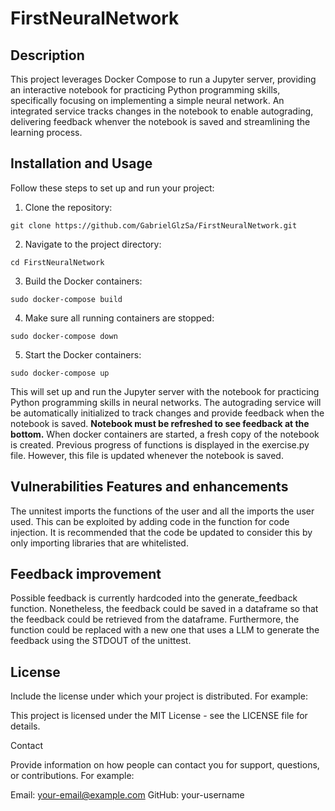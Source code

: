 # FirstNeuralNetwork

## Description

This project leverages Docker Compose to run a Jupyter server, providing an interactive notebook for practicing Python programming skills, specifically focusing on implementing a simple neural network. An integrated service tracks changes in the notebook to enable autograding, delivering feedback whenver the notebook is saved and streamlining the learning process.

## Installation and Usage

Follow these steps to set up and run your project:

1. Clone the repository:
```
git clone https://github.com/GabrielGlzSa/FirstNeuralNetwork.git
```
2. Navigate to the project directory:
```
cd FirstNeuralNetwork
```
3. Build the Docker containers:
```
sudo docker-compose build
```
4. Make sure all running containers are stopped:
```
sudo docker-compose down
```
5. Start the Docker containers:
```
sudo docker-compose up
```

This will set up and run the Jupyter server with the notebook for practicing Python programming skills in neural networks. The autograding service will be automatically initialized to track changes and provide feedback when the notebook is saved. **Notebook must be refreshed to see feedback at the bottom.** When docker containers are started, a fresh copy of the notebook is created. Previous progress of functions is displayed in the exercise.py file. However, this file is updated whenever the notebook is saved. 

## Vulnerabilities Features and enhancements

The unnitest imports the functions of the user and all the imports the user used. This can be exploited by adding code in the function for code injection. It is recommended that the code be updated to consider this by only importing libraries that are whitelisted. 


## Feedback improvement

Possible feedback is currently hardcoded into the generate_feedback function. Nonetheless, the feedback could be saved in a dataframe so that the feedback could be retrieved from the dataframe. Furthermore, the function could be replaced with a new one that uses a LLM to generate the feedback using the STDOUT of the unittest.


## License

Include the license under which your project is distributed. For example:

This project is licensed under the MIT License - see the LICENSE file for details.

Contact

Provide information on how people can contact you for support, questions, or contributions. For example:

Email: your-email@example.com
GitHub: your-username